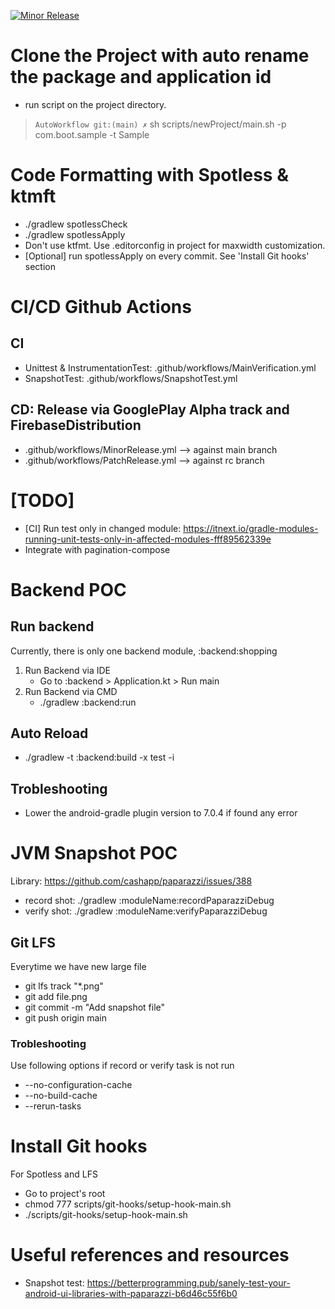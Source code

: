 [![Minor Release](https://github.com/wasinpp/AutoWorkflow/actions/workflows/MinorRelease.yml/badge.svg?branch=main)](https://github.com/wasinpp/AutoWorkflow/actions/workflows/MinorRelease.yml)

# Clone the Project with auto rename the package and application id
- run script on the project directory.
> `AutoWorkflow git:(main) ✗` sh scripts/newProject/main.sh -p com.boot.sample -t Sample

# Code Formatting with Spotless & ktmft
- ./gradlew spotlessCheck
- ./gradlew spotlessApply
- Don't use ktfmt. Use .editorconfig in project for maxwidth customization.
- [Optional] run spotlessApply on every commit. See 'Install Git hooks' section

# CI/CD Github Actions
## CI
- Unittest & InstrumentationTest: .github/workflows/MainVerification.yml
- SnapshotTest: .github/workflows/SnapshotTest.yml

## CD: Release via GooglePlay Alpha track and FirebaseDistribution
- .github/workflows/MinorRelease.yml --> against main branch
- .github/workflows/PatchRelease.yml --> against rc branch

# [TODO] 
- [CI] Run test only in changed module: https://itnext.io/gradle-modules-running-unit-tests-only-in-affected-modules-fff89562339e
- Integrate with pagination-compose


# Backend POC
## Run backend
Currently, there is only one backend module, :backend:shopping
1) Run Backend via IDE
   - Go to :backend > Application.kt > Run main
2) Run Backend via CMD
   - ./gradlew :backend:run
## Auto Reload
   - ./gradlew -t :backend:build -x test -i
## Trobleshooting
- Lower the android-gradle plugin version to 7.0.4 if found any error

# JVM Snapshot POC
Library: https://github.com/cashapp/paparazzi/issues/388
- record shot: ./gradlew :moduleName:recordPaparazziDebug
- verify shot: ./gradlew :moduleName:verifyPaparazziDebug
## Git LFS
Everytime we have new large file
- git lfs track "*.png"
- git add file.png
- git commit -m "Add snapshot file"
- git push origin main
### Trobleshooting
Use following options if record or verify task is not run
- --no-configuration-cache 
- --no-build-cache 
- --rerun-tasks

# Install Git hooks
For Spotless and LFS
- Go to project's root
- chmod 777 scripts/git-hooks/setup-hook-main.sh
- ./scripts/git-hooks/setup-hook-main.sh

# Useful references and resources
- Snapshot test: https://betterprogramming.pub/sanely-test-your-android-ui-libraries-with-paparazzi-b6d46c55f6b0
